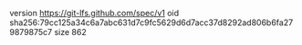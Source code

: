 version https://git-lfs.github.com/spec/v1
oid sha256:79cc125a34c6a7abc631d7c9fc5629d6d7acc37d8292ad806b6fa279879875c7
size 862
